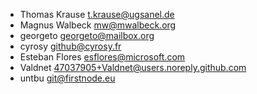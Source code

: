 -   Thomas Krause <t.krause@ugsanel.de>
-   Magnus Walbeck <mw@mwalbeck.org>
-   georgeto <georgeto@mailbox.org>
-   cyrosy <github@cyrosy.fr>
-   Esteban Flores <esflores@microsoft.com>
-   Valdnet <47037905+Valdnet@users.noreply.github.com>
-   untbu <git@firstnode.eu>
